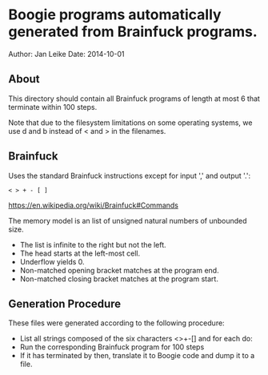 # Boogie programs automatically generated from Brainfuck programs.

Author: Jan Leike
Date: 2014-10-01


## About

This directory should contain all Brainfuck programs of length at most 6
that terminate within 100 steps.

Note that due to the filesystem limitations on some operating systems,
we use d and b instead of < and > in the filenames.


## Brainfuck

Uses the standard Brainfuck instructions except for input ',' and output '.':

    < > + - [ ]

https://en.wikipedia.org/wiki/Brainfuck#Commands

The memory model is an list of unsigned natural numbers of unbounded size.
* The list is infinite to the right but not the left.
* The head starts at the left-most cell.
* Underflow yields 0.
* Non-matched opening bracket matches at the program end.
* Non-matched closing bracket matches at the program start.


## Generation Procedure

These files were generated according to the following procedure:
* List all strings composed of the six characters <>+-[] and for each do:
* Run the corresponding Brainfuck program for 100 steps
* If it has terminated by then,
  translate it to Boogie code and dump it to a file.

